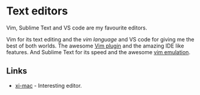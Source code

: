 # Text editors
Vim, Sublime Text and VS code are my favourite editors.

Vim for its text editing and the _vim language_ and VS code for giving me the best of both worlds. The awesome [Vim plugin](https://github.com/VSCodeVim/Vim) and the amazing IDE like features. And Sublime Text for its speed and the awesome [vim emulation](https://github.com/guillermooo/Six).

## Links
- [xi-mac](https://github.com/google/xi-mac) - Interesting editor.